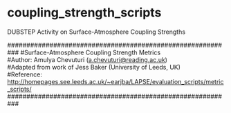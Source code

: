 # coupling_strength_scripts
DUBSTEP Activity on Surface-Atmosphere Coupling Strengths

###########################################################
#Surface-Atmosphere Coupling Strength Metrics <br />
#Author: Amulya Chevuturi (a.chevuturi@reading.ac.uk) <br />
#Adapted from work of Jess Baker (University of Leeds, UK) <br />
#Reference: http://homepages.see.leeds.ac.uk/~earjba/LAPSE/evaluation_scripts/metric_scripts/
###########################################################


